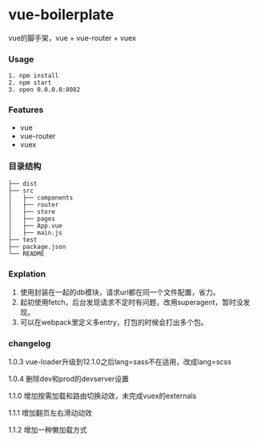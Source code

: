 # vue-boilerplate
vue的脚手架，vue + vue-router + vuex

### Usage

```
1. npm install
2. npm start
3. open 0.0.0.0:8082
```

### Features

* vue
* vue-router
* vuex



### 目录结构
```
├── dist
├── src
│   ├── components    
│   ├── router    
│   ├── store
│   ├── pages
│   ├── App.vue
│   ├── main.js
├── test
├── package.json
└── README
```

### Explation

1. 使用封装在一起的db模块，请求url都在同一个文件配置，省力。
2. 起初使用fetch，后台发现请求不定时有问题，改用superagent，暂时没发现。
3. 可以在webpack里定义多entry，打包的时候会打出多个包。

### changelog

1.0.3 vue-loader升级到12.1.0之后lang=sass不在适用，改成lang=scss

1.0.4 删除dev和prod的devserver设置

1.1.0 增加按需加载和路由切换动效，未完成vuex的externals

1.1.1 增加翻页左右滑动动效

1.1.2 增加一种懒加载方式
